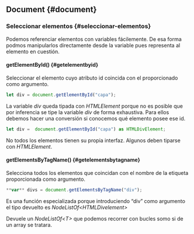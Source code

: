 ## Document {#document}

### Seleccionar elementos {#seleccionar-elementos}

Podemos referenciar elementos con variables fácilemente. De esa forma podmos manipularlos directamente desde la variable pues representa al elemento en cuestión.

#### getElementById() {#getelementbyid}

Seleccionar el elemento cuyo atributo id coincida con el proporcionado como argumento.

```ts
let div = document.getElementById("capa");
```

La variable _div_ queda tipada con _HTMLElement_ porque no es posible que por inferencia se tipe la variable _div_ de forma exhaustiva. Para ellos debemos hacer una conversión si conocemos qué elemento posee ese id.

```ts
let div =  document.getElementById("capa") as HTMLDivElement;
```

No todos los elementos tienen su propia interfaz. Algunos deben tiparse con _HTMLElement_.

#### getElementsByTagName() {#getelementsbytagname}

Selecciona todos los elementos que coincidan con el nombre de la etiqueta proporcionada como argumento.

```ts
**var** divs = document.getElementsByTagName("div");
```

Es una función especializada porque introduciendo “div” como argumento el tipo devuelto es _NodeListOf&lt;HTMLDivelement&gt;_

Devuele un _NodeListOf&lt;T&gt;_ que podemos recorrer con bucles somo si de un array se tratara.